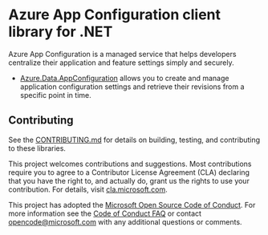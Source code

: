 # Azure App Configuration client library for .NET


Azure App Configuration is a managed service that helps developers centralize their application and feature settings simply and securely.

- [Azure.Data.AppConfiguration][app_config] allows you to create and manage application configuration settings and retrieve their revisions from a specific point in time.

## Contributing

See the [CONTRIBUTING.md][contrib] for details on building, testing, and contributing to these libraries.

This project welcomes contributions and suggestions. Most contributions require you to agree to a Contributor License Agreement (CLA) declaring that you have the right to, and actually do, grant us the rights to use your contribution. For details, visit [cla.microsoft.com][cla].

This project has adopted the [Microsoft Open Source Code of Conduct][coc]. For more information see the [Code of Conduct FAQ][coc_faq] or contact [opencode@microsoft.com][coc_contact] with any additional questions or comments.

<!-- LINKS -->
[app_config]: ./Azure.Data.AppConfiguration/README.md
[contrib]: ./CONTRIBUTING.md
[cla]: https://cla.microsoft.com
[coc]: https://opensource.microsoft.com/codeofconduct/
[coc_faq]: https://opensource.microsoft.com/codeofconduct/faq/
[coc_contact]: mailto:opencode@microsoft.com
